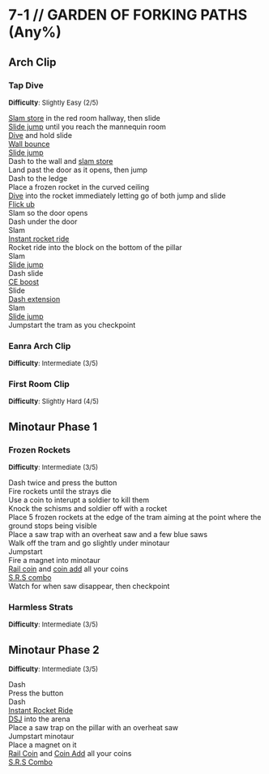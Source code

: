 # 7-1 // GARDEN OF FORKING PATHS (Any%)


## Arch Clip

### Tap Dive
<font size="2">
    <b>Difficulty</b>: Slightly Easy (2/5)
</font> <br/> 

[Slam store](/speedrun-tech.md#slam-store) in the red room hallway, then slide <br/>
[Slide jump](/speedrun-tech.md#slide-jump) until you reach the mannequin room <br/>
[Dive](/speedrun-tech.md#dives) and hold slide <br/>
[Wall bounce](/speedrun-tech.md#wall-bounces) <br/>
[Slide jump](/speedrun-tech.md#slide-jump) <br/>
Dash to the wall and [slam store](/speedrun-tech.md#slam-store) <br/>
Land past the door as it opens, then jump <br/>
Dash to the ledge <br/>
Place a frozen rocket in the curved ceiling <br/>
[Dive](/speedrun-tech.md#dives) into the rocket immediately letting go of both jump and slide <br/>
[Flick ub](/speedrun-tech.md#flick-ub) <br/>
Slam so the door opens <br/>
Dash under the door <br/>
Slam <br/>
[Instant rocket ride](/speedrun-tech.md#instant-rocket-ride) <br/>
Rocket ride into the block on the bottom of the pillar <br/>
Slam <br/>
[Slide jump](/speedrun-tech.md#slide-jump) <br/>
Dash slide <br/>
[CE boost](/speedrun-tech.md#ce-boost-core-eject-boost) <br/>
Slide <br/>
[Dash extension](/speedrun-tech.md#dash-extension) <br/>
Slam <br/>
[Slide jump](/speedrun-tech.md#slide-jump) <br/>
Jumpstart the tram as you checkpoint 
### Eanra Arch Clip
<font size="2">
    <b>Difficulty</b>: Intermediate (3/5)
</font> <br/> 


### First Room Clip
<font size="2">
    <b>Difficulty</b>: Slightly Hard (4/5)
</font> <br/> 



## Minotaur Phase 1

### Frozen Rockets
<font size="2">
    <b>Difficulty</b>: Intermediate (3/5)
</font> <br/> 

Dash twice and press the button <br/>
Fire rockets until the strays die <br/>
Use a coin to interupt a soldier to kill them <br/>
Knock the schisms and soldier off with a rocket <br/>
Place 5 frozen rockets at the edge of the tram aiming at the point where the ground stops being visible <br/>
Place a saw trap with an overheat saw and a few blue saws <br/>
Walk off the tram and go slightly under minotaur <br/>
Jumpstart <br/>
Fire a magnet into minotaur <br/>
[Rail coin](/speedrun-tech.md#railcoins) and [coin add](/speedrun-tech.md#coin-add) all your coins <br/>
[S.R.S combo](/speedrun-tech.md#srs-combo) <br/>
Watch for when saw disappear, then checkpoint

### Harmless Strats
<font size="2">
    <b>Difficulty</b>: Intermediate (3/5)
</font> <br/> 



## Minotaur Phase 2
<font size="2">
    <b>Difficulty</b>: Intermediate (3/5)
</font> <br/> 

Dash <br/>
Press the button <br/>
Dash <br/>
[Instant Rocket Ride](/speedrun-tech.md#instant-rocket-ride) <br/>
[DSJ](/speedrun-tech.md#dsj-dash-slide-jump) into the arena <br/>
Place a saw trap on the pillar with an overheat saw <br/>
Jumpstart minotaur <br/>
Place a magnet on it <br/>
[Rail Coin](/speedrun-tech.md#railcoins) and [Coin Add](/speedrun-tech.md#coin-add) all your coins <br/>
[S.R.S Combo](/speedrun-tech.md#srs-combo)